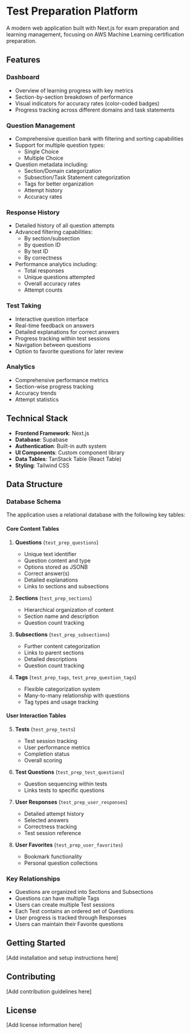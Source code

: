 # Test Preparation Platform

A modern web application built with Next.js for exam preparation and learning management, focusing on AWS Machine Learning certification preparation.

## Features

### Dashboard
- Overview of learning progress with key metrics
- Section-by-section breakdown of performance
- Visual indicators for accuracy rates (color-coded badges)
- Progress tracking across different domains and task statements

### Question Management
- Comprehensive question bank with filtering and sorting capabilities
- Support for multiple question types:
  - Single Choice
  - Multiple Choice
- Question metadata including:
  - Section/Domain categorization
  - Subsection/Task Statement categorization
  - Tags for better organization
  - Attempt history
  - Accuracy rates

### Response History
- Detailed history of all question attempts
- Advanced filtering capabilities:
  - By section/subsection
  - By question ID
  - By test ID
  - By correctness
- Performance analytics including:
  - Total responses
  - Unique questions attempted
  - Overall accuracy rates
  - Attempt counts

### Test Taking
- Interactive question interface
- Real-time feedback on answers
- Detailed explanations for correct answers
- Progress tracking within test sessions
- Navigation between questions
- Option to favorite questions for later review

### Analytics
- Comprehensive performance metrics
- Section-wise progress tracking
- Accuracy trends
- Attempt statistics

## Technical Stack

- **Frontend Framework**: Next.js
- **Database**: Supabase
- **Authentication**: Built-in auth system
- **UI Components**: Custom component library
- **Data Tables**: TanStack Table (React Table)
- **Styling**: Tailwind CSS

## Data Structure

### Database Schema

The application uses a relational database with the following key tables:

#### Core Content Tables
1. **Questions** (`test_prep_questions`)
   - Unique text identifier
   - Question content and type
   - Options stored as JSONB
   - Correct answer(s)
   - Detailed explanations
   - Links to sections and subsections

2. **Sections** (`test_prep_sections`)
   - Hierarchical organization of content
   - Section name and description
   - Question count tracking
   
3. **Subsections** (`test_prep_subsections`)
   - Further content categorization
   - Links to parent sections
   - Detailed descriptions
   - Question count tracking

4. **Tags** (`test_prep_tags`, `test_prep_question_tags`)
   - Flexible categorization system
   - Many-to-many relationship with questions
   - Tag types and usage tracking

#### User Interaction Tables
5. **Tests** (`test_prep_tests`)
   - Test session tracking
   - User performance metrics
   - Completion status
   - Overall scoring

6. **Test Questions** (`test_prep_test_questions`)
   - Question sequencing within tests
   - Links tests to specific questions

7. **User Responses** (`test_prep_user_responses`)
   - Detailed attempt history
   - Selected answers
   - Correctness tracking
   - Test session reference

8. **User Favorites** (`test_prep_user_favorites`)
   - Bookmark functionality
   - Personal question collections

### Key Relationships
- Questions are organized into Sections and Subsections
- Questions can have multiple Tags
- Users can create multiple Test sessions
- Each Test contains an ordered set of Questions
- User progress is tracked through Responses
- Users can maintain their Favorite questions

## Getting Started

[Add installation and setup instructions here]

## Contributing

[Add contribution guidelines here]

## License

[Add license information here]
